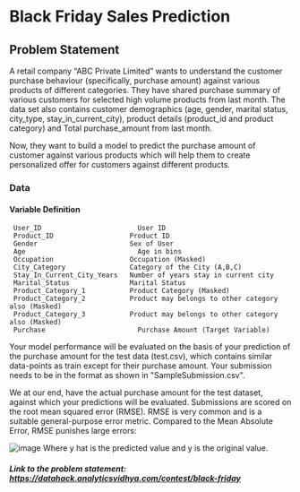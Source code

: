 # Black Friday Sales Prediction

## Problem Statement

A retail company “ABC Private Limited” wants to understand the customer purchase behaviour (specifically, purchase amount) against various products of different categories. They have shared purchase summary of various customers for selected high volume products from last month.
The data set also contains customer demographics (age, gender, marital status, city_type, stay_in_current_city), product details (product_id and product category) and Total purchase_amount from last month.

Now, they want to build a model to predict the purchase amount of customer against various products which will help them to create personalized offer for customers against different products.

### Data
#### Variable	                    Definition
     User_ID	                    User ID
     Product_ID	                  Product ID
     Gender	                      Sex of User
     Age	                        Age in bins
     Occupation	                  Occupation (Masked)
     City_Category	              Category of the City (A,B,C)
     Stay_In_Current_City_Years	  Number of years stay in current city
     Marital_Status	              Marital Status
     Product_Category_1	          Product Category (Masked)
     Product_Category_2	          Product may belongs to other category also (Masked)
     Product_Category_3	          Product may belongs to other category also (Masked)
     Purchase	                    Purchase Amount (Target Variable)
     
Your model performance will be evaluated on the basis of your prediction of the purchase amount for the test data (test.csv), which contains similar data-points as train except for their purchase amount. Your submission needs to be in the format as shown in "SampleSubmission.csv".

We at our end, have the actual purchase amount for the test dataset, against which your predictions will be evaluated. Submissions are scored on the root mean squared error (RMSE). RMSE is very common and is a suitable general-purpose error metric. Compared to the Mean Absolute Error, RMSE punishes large errors:

![image](https://user-images.githubusercontent.com/60511828/175805178-509a9edb-d34f-4b25-9b96-ea6519c1a0f7.png)
Where y hat is the predicted value and y is the original value.

##### Link to the problem statement: https://datahack.analyticsvidhya.com/contest/black-friday
